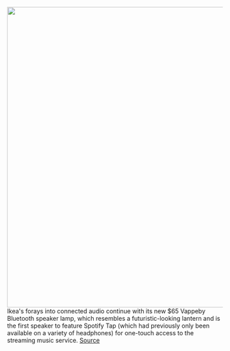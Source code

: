 <img src='https://cdn.vox-cdn.com/thumbor/d8lkWulOTIckWtdqUPjjEAtYoss=/0x0:1548x1004/1200x800/filters:focal(651x379:897x625)/cdn.vox-cdn.com/uploads/chorus_image/image/70661865/Screen_Shot_2022_03_23_at_11.39.51_AM.0.png' width='700px' /><br/>
Ikea's forays into connected audio continue with its new $65 Vappeby Bluetooth speaker lamp, which resembles a futuristic-looking lantern and is the first speaker to feature Spotify Tap (which had previously only been available on a variety of headphones) for one-touch access to the streaming music service.
<a href='https://www.theverge.com/2022/3/23/22992775/ikea-vappeby-bluetooth-lamp-speaker-spotify-tap-support'> Source <a/>